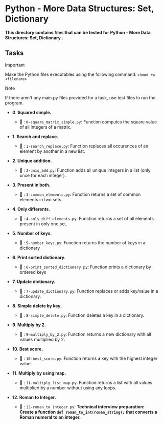# Python - More Data Structures: Set, Dictionary

**This directory contains files that can be tested for Python - More Data Structures: Set, Dictionary .**

## Tasks

> [!IMPORTANT]
> Make the Python files executables using the following command:
`chmod +x <filename>`

> [!NOTE]
> If there aren't any main.py files provided for a task, use test files to run the program.


- **0. Squared simple.**

   - :file_folder: : `0-square_matrix_simple.py`: Function computes the square value of all integers of a matrix.

- **1. Search and replace.**

   - :file_folder: : `1-search_replace.py`: Function replaces all occurences of an element by another in a new list.

- **2. Unique addition.**

   - :file_folder: : `2-uniq_add.py`: Function adds all unique integers in a list (only once for each integer).

- **3. Present in both.**

   - :file_folder: : `3-common_elements.py`: Function returns a set of common elements in two sets.

- **4. Only differents.**

   - :file_folder: : `4-only_diff_elements.py`: Function returns a set of all elements present in only one set.

- **5. Number of keys.**

   - :file_folder: : `5-number_keys.py`: Function returns the number of keys in a dictionary

- **6. Print sorted dictionary.**

   - :file_folder: : `6-print_sorted_dictionary.py`: Function prints a dictionary by ordered keys

- **7. Update dictionary.**

   - :file_folder: : `7-update_dictionary.py`: Function replaces or adds key/value in a dictionary.

- **8. Simple delete by key.**

   - :file_folder: : `8-simple_delete.py`: Function deletes a key in a dictionary.

- **9. Multiply by 2.**

   - :file_folder: : `9-multiply_by_2.py`: Function returns a new dictionary with all values multiplied by 2.

- **10. Best score.**

   - :file_folder: : `10-best_score.py`: Function returns a key with the highest integer value.

- **11. Multiply by using map.**

   - :file_folder: : `11-multiply_list_map.py`: Function returns a list with all values multiplied by a number without using any loops.

- **12. Roman to Integer.**

   - :file_folder: : `12-roman_to_integer.py`: **Technical interview preparation: Create a function `def roman_to_int(roman_string):` that converts a Roman numeral to an integer.**
